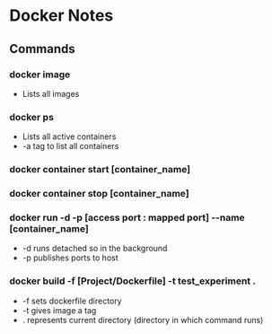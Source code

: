 # Docker Notes

## Commands

### docker image
- Lists all images

### docker ps
- Lists all active containers
- -a tag to list all containers

### docker container start [container_name]

### docker container stop [container_name]

### docker run -d -p [access port : mapped port] --name [container_name]
- -d runs detached so in the background
- -p publishes ports to host

### docker build -f [Project/Dockerfile] -t test_experiment .
- -f sets dockerfile directory
- -t gives image a tag
- . represents current directory (directory in which command runs)
